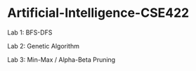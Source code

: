 # Artificial-Intelligence-CSE422

Lab 1: BFS-DFS

Lab 2: Genetic Algorithm

Lab 3: Min-Max / Alpha-Beta Pruning
